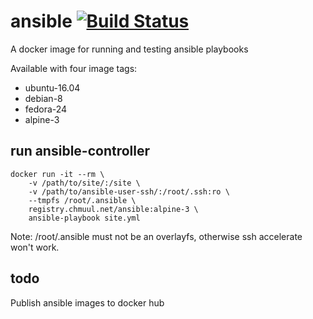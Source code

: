 # ansible  [![Build Status](https://drone.chmuul.net/api/badges/aal/ansible/status.svg)](https://drone.chmuul.net/aal/ansible)

A docker image for running and testing ansible playbooks

Available with four image tags:

* ubuntu-16.04
* debian-8
* fedora-24
* alpine-3

## run ansible-controller

    docker run -it --rm \
        -v /path/to/site/:/site \
        -v /path/to/ansible-user-ssh/:/root/.ssh:ro \
        --tmpfs /root/.ansible \
        registry.chmuul.net/ansible:alpine-3 \
        ansible-playbook site.yml

Note: /root/.ansible must not be an overlayfs, otherwise ssh accelerate won't work.

## todo

Publish ansible images to docker hub
